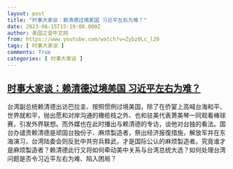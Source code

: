 ```yaml
---
layout: post
title: "时事大家谈：赖清德过境美国 习近平左右为难？"
date: 2023-08-15T15:19:08.000Z
author: 美国之音中文网
from: https://www.youtube.com/watch?v=Zybz0Lc_l20
tags: [ 时事大家谈 ]
comments: True
categories: [ 时事大家谈 ]
---
```

<!--1692112748000-->
[时事大家谈：赖清德过境美国 习近平左右为难？](https://www.youtube.com/watch?v=Zybz0Lc_l20)
------

<div>
台湾副总统赖清德出访巴拉圭、按照惯例过境美国，除了在侨宴上高喊台海和平、世界就和平，抛出愿和对岸沟通的橄榄枝之外、也和驻美代表萧美琴一同观看棒球赛，引发外界联想。而外媒也在此时播出与赖清德的专访，谈他对台独的看法。国台办谴责赖清德是顽固台独份子、麻烦製造者，祭出经济报復措施，解放军并在东海演习，台湾陆委会则反批中共穷兵黩武，才是国际公认的麻烦製造者。究竟谁才是麻烦製造者？赖清德此行又将如何牵动美中关系与台湾总统大选？如何处理台湾问题是否令习近平左右为难、陷入困局？
</div>
